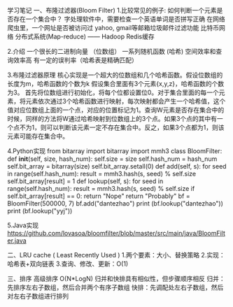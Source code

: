 学习笔记
一、布隆过滤器(Bloom Filter)
1.比较常见的例子: 如何判断一个元素是否存在一个集合中？
字处理软件中，需要检查一个英语单词是否拼写正确
在网络爬虫里，一个网址是否被访问过
yahoo, gmail等邮箱垃圾邮件过滤功能
比特币网络
分布式系统(Map-reduce) —— Hadoop
Redis缓存

2.介绍
一个很长的二进制向量 （位数组）
一系列随机函数 (哈希)
空间效率和查询效率高
有一定的误判率（哈希表是精确匹配）

3.布隆过滤器原理
核心实现是一个超大的位数组和几个哈希函数。假设位数组的长度为m，哈希函数的个数为k
假设集合里面有3个元素{x,y,z}，哈希函数的个数为3。
首先将位数组进行初始化，将每个位都设置位0。对于集合里面的每一个元素，将元素依次通过3个哈希函数进行映射，每次映射都会产生一个哈希值，这个值对应位数组上面的一个点，对应的位置标记为1。查询W元素是否存在集合中的时候，同样的方法将W通过哈希映射到位数组上的3个点。如果3个点的其中有一个点不为1，则可以判断该元素一定不存在集合中。反之，如果3个点都为1，则该元素可能存在集合中。

4.Python实现
from bitarray import bitarray 
import mmh3 
class BloomFilter: 
    def __init__(self, size, hash_num): 
        self.size = size 
        self.hash_num = hash_num 
        self.bit_array = bitarray(size) 
        self.bit_array.setall(0) 
    def add(self, s): 
        for seed in range(self.hash_num): 
            result = mmh3.hash(s, seed) % self.size 
            self.bit_array[result] = 1 
    def lookup(self, s): 
        for seed in range(self.hash_num): 
            result = mmh3.hash(s, seed) % self.size
            if self.bit_array[result] == 0: 
                return "Nope" 
            return "Probably" 
    bf = BloomFilter(500000, 7) 
    bf.add("dantezhao") 
    print (bf.lookup("dantezhao")) 
    print (bf.lookup("yyj")) 
    
5.Java实现
https://github.com/lovasoa/bloomfilter/blob/master/src/main/java/BloomFilter.java


二、LRU cache ( Least Recently Used )
1.两个要素：大小、替换策略
2.实现：哈希表+双向链表
3.查询、修改、更新：O(1)


三、排序
高级排序 O(N*LogN)
归并和快排具有相似性，但步骤顺序相反
归并：先排序左右子数组，然后合并两个有序子数组
快排：先调配处左右子数组，然后对左右子数组进行排列
